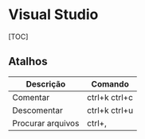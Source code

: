 # Visual Studio

[TOC]

## Atalhos

| Descrição          | Comando      |
| ----------------- | ------------- |
| Comentar          | ctrl+k ctrl+c |
| Descomentar       | ctrl+k ctrl+u |
| Procurar arquivos | ctrl+,        |
